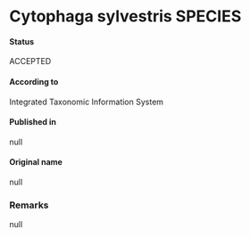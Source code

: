 # Cytophaga sylvestris SPECIES

#### Status
ACCEPTED

#### According to
Integrated Taxonomic Information System

#### Published in
null

#### Original name
null

### Remarks
null